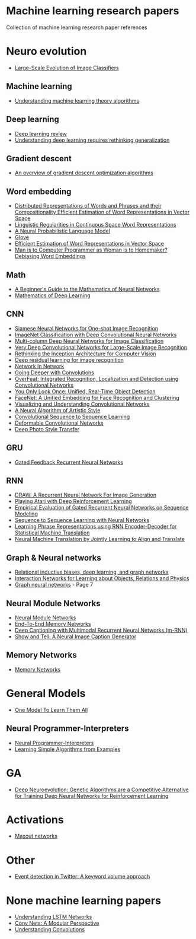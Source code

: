 # Machine learning research papers

Collection of machine learning research paper references 

# Neuro evolution

* [Large-Scale Evolution of Image Classifiers](https://arxiv.org/pdf/1703.01041.pdf)

## Machine learning

* [Understanding machine learning theory algorithms](https://www.cs.huji.ac.il/~shais/UnderstandingMachineLearning/understanding-machine-learning-theory-algorithms.pdf)

## Deep learning

* [Deep learning review](https://www.cs.toronto.edu/~hinton/absps/NatureDeepReview.pdf)
* [Understanding deep learning requires rethinking generalization](https://arxiv.org/abs/1611.03530)

## Gradient descent

* [An overview of gradient descent optimization algorithms](https://arxiv.org/abs/1609.04747)

## Word embedding 

* [Distributed Representations of Words and Phrases and their Compositionality
Efficient Estimation of Word Representations in Vector Space](https://arxiv.org/abs/1310.4546)
* [Linguistic Regularities in Continuous Space Word Representations](https://www.aclweb.org/anthology/N13-1090)
* [A Neural Probabilistic Language Model](http://www.jmlr.org/papers/volume3/bengio03a/bengio03a.pdf)
* [Glove](https://nlp.stanford.edu/pubs/glove.pdf)
* [Efficient Estimation of Word Representations in Vector Space](https://arxiv.org/pdf/1301.3781.pdf)
* [Man is to Computer Programmer as Woman is to Homemaker? Debiasing Word Embeddings](https://arxiv.org/abs/1607.06520)


## Math

* [A Beginner's Guide to the Mathematics of Neural Networks](http://citeseerx.ist.psu.edu/viewdoc/download?doi=10.1.1.161.3556&rep=rep1&type=pdf&fbclid=IwAR3OWInStoLwXtfjglO2XeQj1X7NNHBKPzzEou4At4GeYVGpx_zDkUEliz4)
* [Mathematics of Deep Learning](https://arxiv.org/abs/1712.04741)

## CNN

* [Siamese Neural Networks for One-shot Image Recognition](https://www.cs.cmu.edu/~rsalakhu/papers/oneshot1.pdf)
* [ImageNet Classification with Deep Convolutional
Neural Networks](https://papers.nips.cc/paper/4824-imagenet-classification-with-deep-convolutional-neural-networks.pdf)
* [Multi-column Deep Neural Networks for Image Classification](https://arxiv.org/abs/1202.2745)
* [Very Deep Convolutional Networks for Large-Scale Image Recognition](https://arxiv.org/abs/1409.1556)
* [Rethinking the Inception Architecture for Computer Vision](https://arxiv.org/abs/1512.00567)
* [Deep residual learning for image recognition](https://arxiv.org/abs/1512.03385)
* [Network In Network](https://arxiv.org/pdf/1312.4400.pdf)
* [Going Deeper with Convolutions](https://arxiv.org/abs/1409.4842)
* [OverFeat: Integrated Recognition, Localization and Detection using Convolutional Networks](https://arxiv.org/pdf/1312.6229.pdf)
* [You Only Look Once: Unified, Real-Time Object Detection](https://arxiv.org/abs/1506.02640)
* [FaceNet: A Unified Embedding for Face Recognition and Clustering](https://arxiv.org/pdf/1503.03832.pdf)
* [Visualizing and Understanding Convolutional Networks](https://arxiv.org/abs/1311.2901)
* [A Neural Algorithm of Artistic Style](https://arxiv.org/abs/1508.06576)
* [Convolutional Sequence to Sequence Learning](https://arxiv.org/abs/1705.03122)
* [Deformable Convolutional Networks](https://arxiv.org/abs/1703.06211)
* [Deep Photo Style Transfer](https://arxiv.org/abs/1703.07511)


## GRU

* [Gated Feedback Recurrent Neural Networks](https://arxiv.org/abs/1502.02367)
 
## RNN

* [DRAW: A Recurrent Neural Network For Image Generation](https://arxiv.org/abs/1502.04623)
* [Playing Atari with Deep Reinforcement Learning](https://arxiv.org/abs/1312.5602)
* [Empirical Evaluation of Gated Recurrent Neural Networks on Sequence Modeling](https://arxiv.org/pdf/1412.3555.pdf)
* [Sequence to Sequence Learning with Neural Networks](https://arxiv.org/abs/1409.3215)
* [Learning Phrase Representations using RNN Encoder-Decoder for Statistical Machine Translation](https://arxiv.org/abs/1406.1078)
* [Neural Machine Translation by Jointly Learning to Align and Translate](https://arxiv.org/abs/1409.0473)

## Graph & Neural networks

* [Relational inductive biases, deep learning, and graph networks](https://arxiv.org/abs/1806.01261)
* [Interaction Networks for Learning about Objects,
Relations and Physics](https://arxiv.org/pdf/1612.00222.pdf)
* [Graph neural networks](http://citeseerx.ist.psu.edu/viewdoc/download?doi=10.1.1.1015.7227&rep=rep1&type=pdf) - Page 7

## Neural Module Networks

* [Neural Module Networks](https://arxiv.org/abs/1511.02799)
* [End-To-End Memory Networks](https://arxiv.org/pdf/1503.08895.pdf)
* [Deep Captioning with Multimodal Recurrent Neural Networks (m-RNN)](https://arxiv.org/abs/1412.6632)
* [Show and Tell: A Neural Image Caption Generator](https://arxiv.org/abs/1411.4555)

## Memory Networks 

* [Memory Networks](https://arxiv.org/pdf/1410.3916.pdf)

# General Models

* [One Model To Learn Them All](https://arxiv.org/abs/1706.05137)

## Neural Programmer-Interpreters

* [Neural Programmer-Interpreters](https://arxiv.org/abs/1511.06279)
* [Learning Simple Algorithms from Examples](https://arxiv.org/abs/1511.07275)

# GA

* [Deep Neuroevolution: Genetic Algorithms are a Competitive Alternative for
Training Deep Neural Networks for Reinforcement Learning](https://arxiv.org/abs/1712.06567)

# Activations

* [Maxout networks](https://arxiv.org/pdf/1302.4389v4.pdf)

# Other

* [Event detection in Twitter: A keyword volume approach](https://arxiv.org/abs/1901.00570)

# None machine learning papers

* [Understanding LSTM Networks](https://colah.github.io/posts/2015-08-Understanding-LSTMs/)
* [Conv Nets: A Modular Perspective](https://colah.github.io/posts/2014-07-Conv-Nets-Modular)
* [Understanding Convolutions](http://colah.github.io/posts/2014-07-Understanding-Convolutions/)
